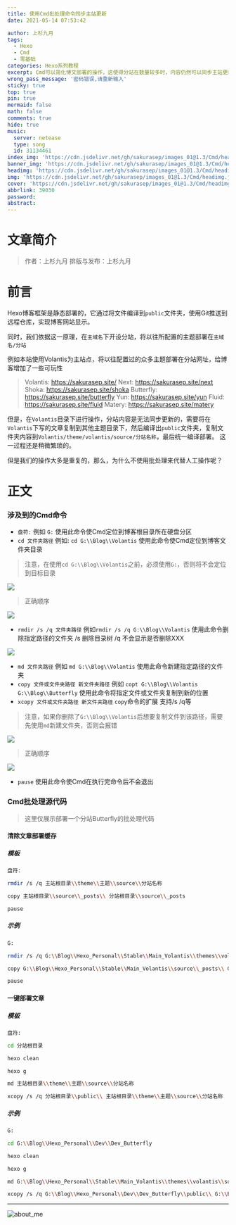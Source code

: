 ```yaml
---
title: 使用Cmd批处理命令同步主站更新
date: 2021-05-14 07:53:42

author: 上杉九月
tags:
  - Hexo
  - Cmd
  - 零基础
categories: Hexo系列教程
excerpt: Cmd可以简化博文部署的操作，这使得分站在数量较多时，内容仍然可以同步主站更新。
wrong_pass_message: '密码错误,请重新输入'
sticky: true
top: true
pin: true
mermaid: false
math: false
comments: true
hide: true
music:
  server: netease
  type: song
  id: 31134461
index_img: 'https://cdn.jsdelivr.net/gh/sakurasep/images_01@1.3/Cmd/headimg.jpg'
banner_img: 'https://cdn.jsdelivr.net/gh/sakurasep/images_01@1.3/Cmd/headimg.jpg'
headimg: 'https://cdn.jsdelivr.net/gh/sakurasep/images_01@1.3/Cmd/headimg.jpg'
img: 'https://cdn.jsdelivr.net/gh/sakurasep/images_01@1.3/Cmd/headimg.jpg'
cover: 'https://cdn.jsdelivr.net/gh/sakurasep/images_01@1.3/Cmd/headimg.jpg'
abbrlink: 39030
password:
abstract:
---
```


# 文章简介

> 作者：上杉九月
> 排版与发布：上杉九月

# 前言
Hexo博客框架是静态部署的，它通过将文件编译到`public`文件夹，使用Git推送到远程仓库，实现博客网站显示。

同时，我们依据这一原理，在`主域名`下开设分站，将以往所配置的主题部署在`主域名/分站`

例如本站使用Volantis为主站点，将以往配置过的众多主题部署在分站网址，给博客增加了一些可玩性

> Volantis: https://sakurasep.site/
> Next: https://sakurasep.site/next
> Shoka: https://sakurasep.site/shoka
> Butterfly: https://sakurasep.site/butterfly
> Yun: https://sakurasep.site/yun
> Fluid: https://sakurasep.site/fluid
> Matery: https://sakurasep.site/matery

但是，在`Volantis`目录下进行操作，分站内容是无法同步更新的，需要将在`Volantis`下写的文章复制到其他主题目录下，然后编译出`public`文件夹，复制文件夹内容到`Volantis/theme/volantis/source/分站名称`，最后统一编译部署。
这一过程还是稍微繁琐的。

但是我们的操作大多是重复的，那么，为什么不使用批处理来代替人工操作呢？

# 正文

### 涉及到的Cmd命令

* `盘符:` 例如 `G:` 使用此命令使Cmd定位到博客根目录所在硬盘分区
* `cd 文件夹路径` 例如: `cd G:\\Blog\\Volantis` 使用此命令使Cmd定位到博客文件夹目录

> 注意，在使用`cd G:\\Blog\\Volantis`之前，必须使用`G:`，否则将不会定位到目标目录

![](https://cdn.jsdelivr.net/gh/sakurasep/images_01@1.3/Cmd/1.jpg)

> 正确顺序

![](https://cdn.jsdelivr.net/gh/sakurasep/images_01@1.3/Cmd/2.jpg)

* `rmdir /s /q 文件夹路径` 例如`rmdir /s /q G:\\Blog\\Volantis` 使用此命令删除指定路径的文件夹 /s 删除目录树 /q 不会显示是否删除XXX

![](https://cdn.jsdelivr.net/gh/sakurasep/images_01@1.3/Cmd/4.jpg)

* `md 文件夹路径` 例如 `md G:\\Blog\\Volantis` 使用此命令新建指定路径的文件夹
* `copy 文件或文件夹路径 新文件夹路径` 例如 `copt G:\\Blog\\Volantis G:\\Blog\\Butterfly` 使用此命令将指定文件或文件夹复制到新的位置
* `xcopy 文件或文件夹路径 新文件夹路径` `copy`命令的扩展 支持/s /q等

> 注意，如果你删除了`G:\\Blog\\Volantis`后想要复制文件到该路径，需要先使用`md`新建文件夹，否则会报错

![](https://cdn.jsdelivr.net/gh/sakurasep/images_01@1.3/Cmd/3.jpg)

> 正确顺序

![](https://cdn.jsdelivr.net/gh/sakurasep/images_01@1.3/Cmd/2.jpg)

* `pause` 使用此命令使Cmd在执行完命令后不会退出

### Cmd批处理源代码

> 这里仅展示部署一个分站Butterfly的批处理代码

#### 清除文章部署缓存

##### 模板

```bash
盘符:

rmdir /s /q 主站根目录\\theme\\主题\\source\\分站名称

copy 主站根目录\\source\\_posts\\ 分站根目录\\source\\_posts

pause
```

##### 示例

```bash
G:

rmdir /s /q G:\\Blog\\Hexo_Personal\\Stable\\Main_Volantis\\themes\\volantis\\source\\butterfly

copy G:\\Blog\\Hexo_Personal\\Stable\\Main_Volantis\\source\\_posts\\ G:\\Blog\\Hexo_Personal\\Dev\\Dev_Butterfly\\source\\_posts

pause
```
#### 一键部署文章

##### 模板

```bash
盘符:

cd 分站根目录

hexo clean

hexo g

md 主站根目录\\theme\\主题\\source\\分站名称

xcopy /s /q 分站根目录\\public\\ 主站根目录\\theme\\主题\\source\\分站名称
```


##### 示例

```bash
G:

cd G:\\Blog\\Hexo_Personal\\Dev\\Dev_Butterfly

hexo clean

hexo g

md G:\\Blog\\Hexo_Personal\\Stable\\Main_Volantis\\themes\\volantis\\source\\butterfly

xcopy /s /q G:\\Blog\\Hexo_Personal\\Dev\\Dev_Butterfly\\public\\ G:\\Blog\\Hexo_Personal\\Stable\\Main_Volantis\\themes\\volantis\\source\\butterfly
```


---

![about_me](https://cdn.jsdelivr.net/gh/sakurasep/images@1.2/basic/chevereto/about_me.png)